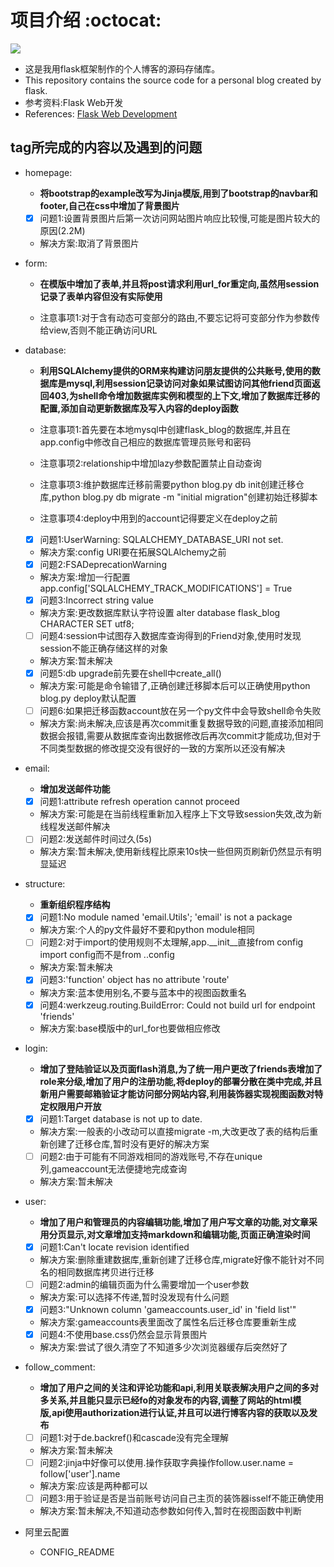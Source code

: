 # 项目介绍 :octocat:
[![](https://img.shields.io/badge/python-3.6-green.svg)](https://www.python.org/downloads/release/python-360/)
- 这是我用flask框架制作的个人博客的源码存储库。
- This repository contains the source code for a personal blog created by flask.
- 参考资料:Flask Web开发
- References: [Flask Web Development](https://github.com/miguelgrinberg/flasky)

## tag所完成的内容以及遇到的问题
- homepage:
  - **将bootstrap的example改写为Jinja模版,用到了bootstrap的navbar和footer,自己在css中增加了背景图片**
  - [x] 问题1:设置背景图片后第一次访问网站图片响应比较慢,可能是图片较大的原因(2.2M)
  - 解决方案:取消了背景图片

- form:
  - **在模版中增加了表单,并且将post请求利用url_for重定向,虽然用session记录了表单内容但没有实际使用**

  - 注意事项1:对于含有动态可变部分的路由,不要忘记将可变部分作为参数传给view,否则不能正确访问URL

- database:
  - **利用SQLAlchemy提供的ORM来构建访问朋友提供的公共账号,使用的数据库是mysql,利用session记录访问对象如果试图访问其他friend页面返回403,为shell命令增加数据库实例和模型的上下文,增加了数据库迁移的配置,添加自动更新数据库及写入内容的deploy函数**

  - 注意事项1:首先要在本地mysql中创建flask_blog的数据库,并且在app.config中修改自己相应的数据库管理员账号和密码
  - 注意事项2:relationship中增加lazy参数配置禁止自动查询
  - 注意事项3:维护数据库迁移前需要python blog.py db init创建迁移仓库,python blog.py db migrate -m "initial migration"创建初始迁移脚本
  - 注意事项4:deploy中用到的account记得要定义在deploy之前

  - [x] 问题1:UserWarning: SQLALCHEMY_DATABASE_URI not set.
  - 解决方案:config URI要在拓展SQLAlchemy之前
  - [x] 问题2:FSADeprecationWarning
  - 解决方案:增加一行配置app.config['SQLALCHEMY_TRACK_MODIFICATIONS'] = True
  - [x] 问题3:Incorrect string value
  - 解决方案:更改数据库默认字符设置 alter database flask_blog CHARACTER SET utf8;
  - [ ] 问题4:session中试图存入数据库查询得到的Friend对象,使用时发现session不能正确存储这样的对象
  - 解决方案:暂未解决
  - [x] 问题5:db upgrade前先要在shell中create_all()
  - 解决方案:可能是命令输错了,正确创建迁移脚本后可以正确使用python blog.py deploy默认配置
  - [ ] 问题6:如果把迁移函数account放在另一个py文件中会导致shell命令失败
  - 解决方案:尚未解决,应该是再次commit重复数据导致的问题,直接添加相同数据会报错,需要从数据库查询出数据修改后再次commit才能成功,但对于不同类型数据的修改提交没有很好的一致的方案所以还没有解决

- email:
  - **增加发送邮件功能**

  - [x] 问题1:attribute refresh operation cannot proceed
  - 解决方案:可能是在当前线程重新加入程序上下文导致session失效,改为新线程发送邮件解决
  - [ ] 问题2:发送邮件时间过久(5s)
  - 解决方案:暂未解决,使用新线程比原来10s快一些但网页刷新仍然显示有明显延迟

- structure:
  - **重新组织程序结构**

  - [x] 问题1:No module named 'email.Utils'; 'email' is not a package
  - 解决方案:个人的py文件最好不要和python module相同
  - [ ] 问题2:对于import的使用规则不太理解,app.__init__直接from config import config而不是from ..config
  - 解决方案:暂未解决
  - [x] 问题3:'function' object has no attribute 'route'
  - 解决方案:蓝本使用别名,不要与蓝本中的视图函数重名
  - [x] 问题4:werkzeug.routing.BuildError: Could not build url for endpoint 'friends'
  - 解决方案:base模版中的url_for也要做相应修改

- login:
  - **增加了登陆验证以及页面flash消息,为了统一用户更改了friends表增加了role来分级,增加了用户的注册功能,将deploy的部署分散在类中完成,并且新用户需要邮箱验证才能访问部分网站内容,利用装饰器实现视图函数对特定权限用户开放**

  - [x] 问题1:Target database is not up to date.
  - 解决方案:一般表的小改动可以直接migrate -m,大改更改了表的结构后重新创建了迁移仓库,暂时没有更好的解决方案
  - [ ] 问题2:由于可能有不同游戏相同的游戏账号,不存在unique列,gameaccount无法便捷地完成查询
  - 解决方案:暂未解决

- user:
  - **增加了用户和管理员的内容编辑功能,增加了用户写文章的功能,对文章采用分页显示,对文章增加支持markdown和编辑功能,页面正确渲染时间**
  - [x] 问题1:Can't locate revision identified
  - 解决方案:删除重建数据库,重新创建了迁移仓库,migrate好像不能针对不同名的相同数据库拷贝进行迁移
  - [ ] 问题2:admin的编辑页面为什么需要增加一个user参数
  - 解决方案:可以选择不传递,暂时没发现有什么问题
  - [x] 问题3:"Unknown column 'gameaccounts.user_id' in 'field list'"
  - 解决方案:gameaccounts表里面改了属性名后迁移仓库要重新生成
  - [x] 问题4:不使用base.css仍然会显示背景图片
  - 解决方案:尝试了很久清空了不知道多少次浏览器缓存后突然好了

- follow_comment:
  - **增加了用户之间的关注和评论功能和api,利用关联表解决用户之间的多对多关系,并且能只显示已经fo的对象发布的内容,调整了网站的html模版,api使用authorization进行认证,并且可以进行博客内容的获取以及发布**
  - [ ] 问题1:对于de.backref()和cascade没有完全理解
  - 解决方案:暂未解决
  - [ ] 问题2:jinja中好像可以使用.操作获取字典操作follow.user.name = follow['user'].name
  - 解决方案:应该是两种都可以
  - [ ] 问题3:用于验证是否是当前账号访问自己主页的装饰器isself不能正确使用
  - 解决方案:暂未解决,不知道动态参数如何传入,暂时在视图函数中判断

- 阿里云配置
  - CONFIG_README